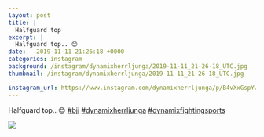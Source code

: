 ```yaml
---
layout: post
title: |
  Halfguard top
excerpt: |
  Halfguard top.. 😊   
date:   2019-11-11 21:26:18 +0000
categories: instagram
background: /instagram/dynamixherrljunga/2019-11-11_21-26-18_UTC.jpg
thumbnail: /instagram/dynamixherrljunga/2019-11-11_21-26-18_UTC.jpg

instagram_url: https://www.instagram.com/dynamixherrljunga/p/B4vXxGspYwe
---
```

Halfguard top.. 😊 [#bjj](https://www.instagram.com/explore/tags/bjj/) [#dynamixherrljunga](https://www.instagram.com/explore/tags/dynamixherrljunga/) [#dynamixfightingsports](https://www.instagram.com/explore/tags/dynamixfightingsports/)



<img src='/www-dynamix-herrljunga/instagram/dynamixherrljunga/2019-11-11_21-26-18_UTC.jpg' class='img-fluid' />
